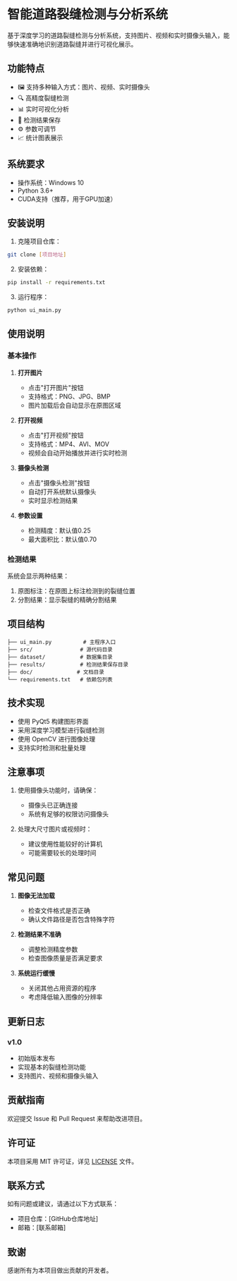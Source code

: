 # 智能道路裂缝检测与分析系统

基于深度学习的道路裂缝检测与分析系统，支持图片、视频和实时摄像头输入，能够快速准确地识别道路裂缝并进行可视化展示。

## 功能特点

- 🖼️ 支持多种输入方式：图片、视频、实时摄像头
- 🔍 高精度裂缝检测
- 📊 实时可视化分析
- 💾 检测结果保存
- ⚙️ 参数可调节
- 📈 统计图表展示

## 系统要求

- 操作系统：Windows 10
- Python 3.6+
- CUDA支持（推荐，用于GPU加速）

## 安装说明

1. 克隆项目仓库：
```bash
git clone [项目地址]
```

2. 安装依赖：
```bash
pip install -r requirements.txt
```

3. 运行程序：
```bash
python ui_main.py
```

## 使用说明

### 基本操作

1. **打开图片**
   - 点击"打开图片"按钮
   - 支持格式：PNG、JPG、BMP
   - 图片加载后会自动显示在原图区域

2. **打开视频**
   - 点击"打开视频"按钮
   - 支持格式：MP4、AVI、MOV
   - 视频会自动开始播放并进行实时检测

3. **摄像头检测**
   - 点击"摄像头检测"按钮
   - 自动打开系统默认摄像头
   - 实时显示检测结果

4. **参数设置**
   - 检测精度：默认值0.25
   - 最大面积比：默认值0.70

### 检测结果

系统会显示两种结果：
1. 原图标注：在原图上标注检测到的裂缝位置
2. 分割结果：显示裂缝的精确分割结果

## 项目结构

```
├── ui_main.py          # 主程序入口
├── src/               # 源代码目录
├── dataset/           # 数据集目录
├── results/           # 检测结果保存目录
├── doc/              # 文档目录
└── requirements.txt   # 依赖包列表
```

## 技术实现

- 使用 PyQt5 构建图形界面
- 采用深度学习模型进行裂缝检测
- 使用 OpenCV 进行图像处理
- 支持实时检测和批量处理

## 注意事项

1. 使用摄像头功能时，请确保：
   - 摄像头已正确连接
   - 系统有足够的权限访问摄像头

2. 处理大尺寸图片或视频时：
   - 建议使用性能较好的计算机
   - 可能需要较长的处理时间

## 常见问题

1. **图像无法加载**
   - 检查文件格式是否正确
   - 确认文件路径是否包含特殊字符

2. **检测结果不准确**
   - 调整检测精度参数
   - 检查图像质量是否满足要求

3. **系统运行缓慢**
   - 关闭其他占用资源的程序
   - 考虑降低输入图像的分辨率

## 更新日志

### v1.0
- 初始版本发布
- 实现基本的裂缝检测功能
- 支持图片、视频和摄像头输入

## 贡献指南

欢迎提交 Issue 和 Pull Request 来帮助改进项目。

## 许可证

本项目采用 MIT 许可证，详见 [LICENSE](LICENSE) 文件。

## 联系方式

如有问题或建议，请通过以下方式联系：
- 项目仓库：[GitHub仓库地址]
- 邮箱：[联系邮箱]

## 致谢

感谢所有为本项目做出贡献的开发者。
